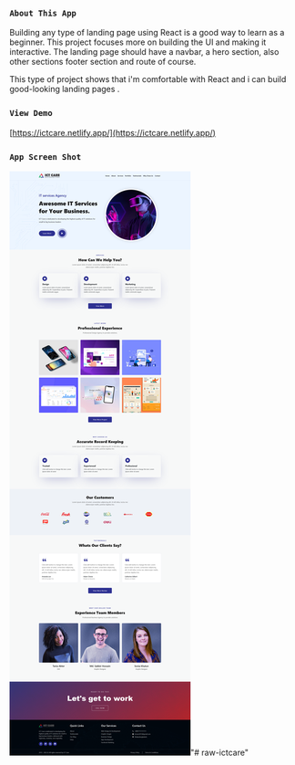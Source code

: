 ### `About This App`

Building any type of landing page using React is a good way to learn as a beginner. This project focuses more on building the UI and making it interactive. The landing page should have a navbar, a hero section, also other sections footer section and route of course.

This type of project shows that i'm comfortable with React and i can build good-looking landing pages .

### `View Demo`

[https://ictcare.netlify.app/](https://ictcare.netlify.app/)


### `App Screen Shot`
![Screenshot](./appss.png)"# raw-ictcare" 
